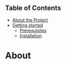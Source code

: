 ## Table of Contents 
* [About the Project](#about)
* [Getting started](#getting-started)
  * [Prerequisites](#prerequisites)
  * [Installation](#installation)

# About
